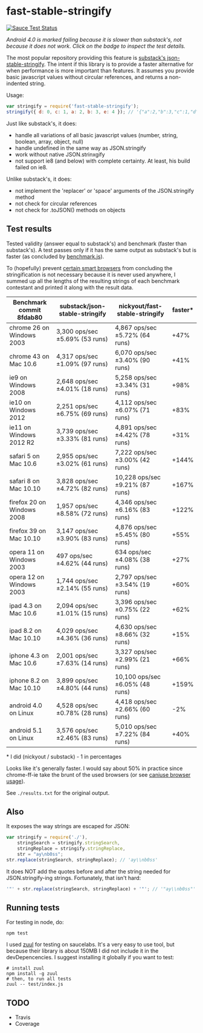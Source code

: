 # fast-stable-stringify

[![Sauce Test Status](https://saucelabs.com/browser-matrix/nickyout_fast-stable.svg)](https://saucelabs.com/u/nickyout_fast-stable)

_Android 4.0 is marked failing because it is slower than substack's, not because it does not work. Click on the badge to inspect the test details._

The most popular repository providing this feature is [substack's json-stable-stringify][sub]. The intent if this library is to provide a faster alternative for when performance is more important than features. It assumes you provide basic javascript values without circular references, and returns a non-indented string.  

Usage:

```javascript
var stringify = require('fast-stable-stringify');
stringify({ d: 0, c: 1, a: 2, b: 3, e: 4 }); // '{"a":2,"b":3,"c":1,"d":0,"e":4}'
```

Just like substack's, it does:

*   handle all variations of all basic javascript values (number, string, boolean, array, object, null)
*   handle undefined in the same way as JSON.stringify
*	work without native JSON.strinxgify
*   not support ie8 (and below) with complete certainty. At least, his build failed on ie8.	

Unlike substack's, it does:

*   not implement the 'replacer' or 'space' arguments of the JSON.stringify method
*   not check for circular references
*   not check for .toJSON() methods on objects

## Test results
Tested validity (answer equal to substack's) and benchmark (faster than substack's). A test passes only if it has the same output as substack's but is faster (as concluded by [benchmark.js][ben]). 

To (hopefully) prevent [certain smart browsers][cat] from concluding the stringification is not necessary because it is never used anywhere, I summed up all the lengths of the resulting strings of each benchmark contestant and printed it along with the result data. 

Benchmark commit 8fdab80    |substack/json-stable-stringify |nickyout/fast-stable-stringify |faster*
----------------------------|-------------------------------|-------------------------------|------
chrome 26 on Windows 2003   |3,300 ops/sec ±5.69% (53 runs) |4,867 ops/sec ±5.72% (64 runs) |+47%
chrome 43 on Mac 10.6       |4,317 ops/sec ±1.09% (97 runs) |6,070 ops/sec ±3.40% (90 runs) |+41%
ie9 on Windows 2008         |2,648 ops/sec ±4.01% (18 runs) |5,258 ops/sec ±3.34% (31 runs) |+98%
ie10 on Windows 2012        |2,251 ops/sec ±6.75% (69 runs) |4,112 ops/sec ±6.07% (71 runs) |+83%
ie11 on Windows 2012 R2     |3,739 ops/sec ±3.33% (81 runs) |4,891 ops/sec ±4.42% (78 runs) |+31%
safari 5 on Mac 10.6        |2,955 ops/sec ±3.02% (61 runs) |7,222 ops/sec ±3.00% (42 runs) |+144%
safari 8 on Mac 10.10       |3,828 ops/sec ±4.72% (82 runs) |10,228 ops/sec ±9.21% (87 runs)|+167%
firefox 20 on Windows 2008  |1,957 ops/sec ±8.58% (72 runs) |4,346 ops/sec ±6.16% (83 runs) |+122%
firefox 39 on Mac 10.10     |3,147 ops/sec ±3.90% (83 runs) |4,876 ops/sec ±5.45% (80 runs) |+55%
opera 11 on Windows 2003    |497 ops/sec ±4.62% (44 runs)   |634 ops/sec ±4.08% (38 runs)   |+27%
opera 12 on Windows 2003    |1,744 ops/sec ±2.14% (55 runs) |2,797 ops/sec ±3.54% (19 runs) |+60%
ipad 4.3 on Mac 10.6        |2,094 ops/sec ±1.01% (15 runs) |3,396 ops/sec ±0.75% (22 runs) |+62%
ipad 8.2 on Mac 10.10       |4,029 ops/sec ±4.36% (36 runs) |4,630 ops/sec ±8.66% (32 runs) |+15%
iphone 4.3 on Mac 10.6      |2,001 ops/sec ±7.63% (14 runs) |3,327 ops/sec ±2.99% (21 runs) |+66%
iphone 8.2 on Mac 10.10     |3,899 ops/sec ±4.80% (44 runs) |10,100 ops/sec ±6.05% (48 runs)|+159%
android 4.0 on Linux        |4,528 ops/sec ±0.78% (28 runs) |4,418 ops/sec ±2.66% (60 runs) |-2%
android 5.1 on Linux        |3,576 ops/sec ±2.46% (83 runs) |5,010 ops/sec ±7.22% (84 runs) |+40%

\* I did (nickyout / substack) - 1 in percentages

Looks like it's generally faster. I would say about 50% in practice since chrome-ff-ie take the brunt of the used browsers (or see [caniuse browser usage][usg]). 

See `./results.txt` for the original output.

## Also
It exposes the way strings are escaped for JSON:

```javascript
var stringify = require('./'),
	stringSearch = stringify.stringSearch,
	stringReplace = stringify.stringReplace,
	str = "ay\nb0ss";
str.replace(stringSearch, stringReplace); // 'ay\\nb0ss'
```

It does NOT add the quotes before and after the string needed for JSON.stringify-ing strings. Fortunately, that isn't hard:

```javascript
'"' + str.replace(stringSearch, stringReplace) + '"'; // '"ay\\nb0ss"'
```

## Running tests
For testing in node, do:

```
npm test
```

I used [zuul][zul] for testing on saucelabs. It's a very easy to use tool, but because their library is about 150MB I did not include it in the devDepencencies. I suggest installing it globally if you want to test:

```
# install zuul
npm install -g zuul
# then, to run all tests
zuul -- test/index.js
 ```
 
## TODO

*	Travis
*	Coverage

[sub]: https://github.com/substack/json-stable-stringify
[ben]: https://github.com/bestiejs/benchmark.js
[cat]: http://mrale.ph/blog/2014/02/23/the-black-cat-of-microbenchmarks.html
[usg]: http://caniuse.com/usage-table
[zul]: https://github.com/defunctzombie/zuul